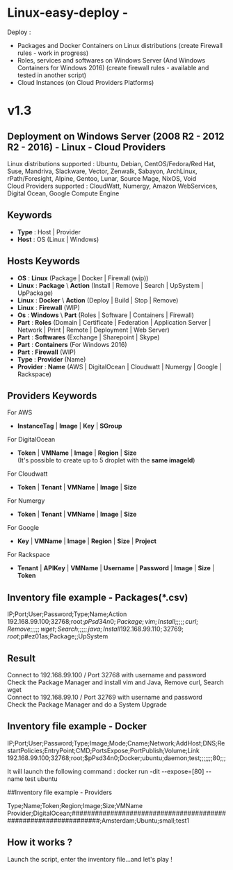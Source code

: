 # Linux-easy-deploy - 

Deploy : 

- Packages and Docker Containers on Linux distributions (create Firewall rules - work in progress)
- Roles, services and softwares on Windows Server (And Windows Containers for Windows 2016) (create firewall rules - available and tested in another script)
- Cloud Instances (on Cloud Providers Platforms) 

# v1.3

## Deployment on Windows Server (2008 R2 - 2012 R2 - 2016) - Linux - Cloud Providers  
Linux distributions supported : Ubuntu, Debian, CentOS/Fedora/Red Hat, Suse, Mandriva, Slackware, Vector, Zenwalk, Sabayon, ArchLinux, rPath/Foresight, Alpine, Gentoo, Lunar, Source Mage, NixOS, Void  
Cloud Providers supported : CloudWatt, Numergy, Amazon WebServices, Digital Ocean, Google Compute Engine  

## Keywords 
- **Type** : Host | Provider  
- **Host** : OS (Linux | Windows)    

## Hosts Keywords
- **OS** : **Linux** (Package | Docker | Firewall (wip))     
- **Linux** : **Package** \ **Action** (Install | Remove | Search | UpSystem | UpPackage)  
- **Linux** : **Docker** \ **Action** (Deploy | Build | Stop | Remove)
- **Linux** : **Firewall** (WIP)
- **Os** : **Windows** \ **Part** (Roles | Software | Containers | Firewall)    
- **Part** : **Roles** (Domain | Certificate | Federation | Application Server | Network | Print | Remote | Deployment | Web Server)      
- **Part** : **Softwares** (Exchange | Sharepoint | Skype)  
- **Part** : **Containers** (For Windows 2016)  
- **Part** : **Firewall** (WIP)  
- **Type** : **Provider** (Name)  
- **Provider** : **Name** (AWS | DigitalOcean | Cloudwatt | Numergy | Google | Rackspace)  

## Providers Keywords
For AWS  
- **InstanceTag** | **Image** | **Key** | **SGroup**  

For DigitalOcean  
- **Token** | **VMName** | **Image** | **Region** | **Size**  
(It's possible to create up to 5 droplet with the **same imageId**)  

For Cloudwatt  
- **Token** | **Tenant** | **VMName** | **Image** | **Size**  

For Numergy  
- **Token** | **Tenant** | **VMName** | **Image** | **Size**  

For Google  
- **Key** | **VMName** | **Image** | **Region** | **Size** | **Project**  

For Rackspace  
- **Tenant** | **APIKey** | **VMName** | **Username** | **Password** | **Image** | **Size** | **Token** 

## Inventory file example - Packages(*.csv)

  IP;Port;User;Password;Type;Name;Action  
  192.168.99.100;32768;root;$pPsd34n0;Package;vim;Install  
  ;;;;;curl;Remove  
  ;;;;;wget;Search  
  ;;;;;java;Install  
  192.168.99.110;32769;root;$p#ez01as;Package;;UpSystem  

## Result
Connect to 192.168.99.100 / Port 32768 with username and password  
Check the Package Manager and install vim and Java, Remove curl, Search wget  
Connect to 192.168.99.10 / Port 32769 with username and password  
Check the Package Manager and do a System Upgrade  

## Inventory file example - Docker  
  IP;Port;User;Password;Type;Image;Mode;Cname;Network;AddHost;DNS;RestartPolicies;EntryPoint;CMD;PortsExpose;PortPublish;Volume;Link  
  192.168.99.100;32768;root;$pPsd34n0;Docker;ubuntu;daemon;test;;;;;;;80;;;  
  
  It will launch the following command : docker run -dit --expose=[80] --name test ubuntu  

##Inventory file example - Providers
    
Type;Name;Token;Region;Image;Size;VMName
Provider;DigitalOcean;################################################################;Amsterdam;Ubuntu;small;test1

## How it works ?
Launch the script, enter the inventory file...and let's play !
